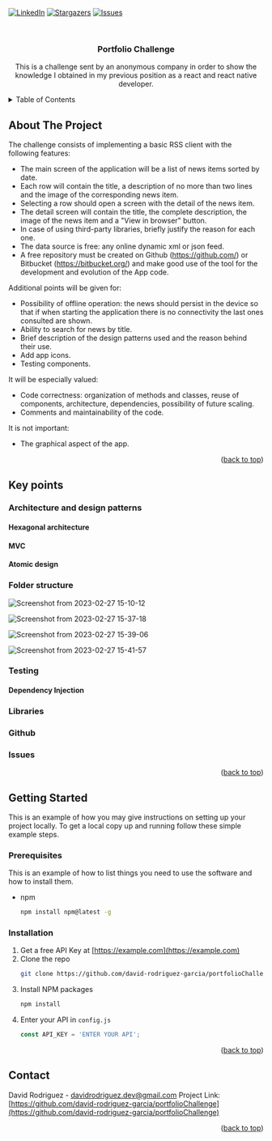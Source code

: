 <a name="readme-top"></a>


[![LinkedIn][linkedin-shield]][linkedin-url]
[![Stargazers][stars-shield]][stars-url]
[![Issues][issues-shield]][issues-url]


<br />
<div align="center">
<h3 align="center">Portfolio Challenge</h3>

  <p align="center">
    This is a challenge sent by an anonymous company in order to show the knowledge I obtained in my previous position as a react and react native developer.
  </p>
</div>



<!-- TABLE OF CONTENTS -->
<details>
  <summary>Table of Contents</summary>
  <ol>
    <li>
      <a href="#about-the-project">About The Project</a>
    </li>
    <li>
      <a href="#key-points">Key points</a>  
      <ul>
        <li><a href="#architecture">Architecture and design patterns</a></li>
        <li><a href="#folder-structure">Folder structure</a></li>
        <li><a href="#testing">Testing</a></li>
        <ul>
          <li><a href="#dependency-injection">Dependency injection</a></li>
        </ul>
        <li><a href="#libraries">Libraries</a></li>
        <li><a href="#github">Github</a></li>
        <li><a href="#issues">Issues</a></li>
      </ul>
    </li>
    <li>
      <a href="#getting-started">Getting Started</a>
      <ul>
        <li><a href="#prerequisites">Prerequisites</a></li>
        <li><a href="#installation">Installation</a></li>
      </ul>
    </li>
    <li><a href="#contact">Contact</a></li>
  </ol>
</details>



<!-- ABOUT THE PROJECT -->
## About The Project

The challenge consists of implementing a basic RSS client with the following features:
- The main screen of the application will be a list of news items sorted by date.
- Each row will contain the title, a description of no more than two lines and the image of the corresponding news item.
- Selecting a row should open a screen with the detail of the news item.
- The detail screen will contain the title, the complete description, the image of the news item and a "View in browser" button.
- In case of using third-party libraries, briefly justify the reason for each one.
- The data source is free: any online dynamic xml or json feed.
- A free repository must be created on Github (https://github.com/) or Bitbucket (https://bitbucket.org/) and make good use of the tool for the development and evolution of the App code.

Additional points will be given for:
- Possibility of offline operation: the news should persist in the device so that if when starting the application there is no connectivity the last ones consulted are shown.
- Ability to search for news by title.
- Brief description of the design patterns used and the reason behind their use.
- Add app icons.
- Testing components.

It will be especially valued:
- Code correctness: organization of methods and classes, reuse of components, architecture, dependencies, possibility of future scaling.
- Comments and maintainability of the code.

It is not important:
- The graphical aspect of the app.

<p align="right">(<a href="#readme-top">back to top</a>)</p>

## Key points

### Architecture and design patterns

#### Hexagonal architecture

#### MVC

#### Atomic design

### Folder structure

![Screenshot from 2023-02-27 15-10-12](https://user-images.githubusercontent.com/71403641/221586687-3ba39dac-c2d5-4279-aa34-80b452abd21a.png)

![Screenshot from 2023-02-27 15-37-18](https://user-images.githubusercontent.com/71403641/221592650-9242c561-69a4-493d-aad2-65890e123a3d.png)

![Screenshot from 2023-02-27 15-39-06](https://user-images.githubusercontent.com/71403641/221593099-25884d35-c7ef-4cad-8374-cc9fd84e9fbd.png)

![Screenshot from 2023-02-27 15-41-57](https://user-images.githubusercontent.com/71403641/221593899-68e6ede6-a798-41db-be1a-bc9460aa9206.png)



### Testing

#### Dependency Injection

### Libraries

### Github

### Issues

<p align="right">(<a href="#readme-top">back to top</a>)</p>

<!-- GETTING STARTED -->
## Getting Started

This is an example of how you may give instructions on setting up your project locally.
To get a local copy up and running follow these simple example steps.

### Prerequisites

This is an example of how to list things you need to use the software and how to install them.
* npm
  ```sh
  npm install npm@latest -g
  ```

### Installation

1. Get a free API Key at [https://example.com](https://example.com)
2. Clone the repo
   ```sh
   git clone https://github.com/david-rodriguez-garcia/portfolioChallenge.git
   ```
3. Install NPM packages
   ```sh
   npm install
   ```
4. Enter your API in `config.js`
   ```js
   const API_KEY = 'ENTER YOUR API';
   ```

<p align="right">(<a href="#readme-top">back to top</a>)</p>


<!-- CONTACT -->
## Contact

David Rodriguez - davidrodriguez.dev@gmail.com
Project Link: [https://github.com/david-rodriguez-garcia/portfolioChallenge](https://github.com/david-rodriguez-garcia/portfolioChallenge)

<p align="right">(<a href="#readme-top">back to top</a>)</p>



<!-- MARKDOWN LINKS & IMAGES -->
<!-- https://www.markdownguide.org/basic-syntax/#reference-style-links -->
[stars-shield]: https://img.shields.io/github/stars/David-Rodriguez-Garcia/portfolioChallenge.svg?style=for-the-badge
[stars-url]: https://github.com/David-Rodriguez-Garcia/portfolioChallenge/stargazers
[issues-shield]: https://img.shields.io/github/issues/david-rodriguez-garcia/portfolioChallenge.svg?style=for-the-badge
[issues-url]: https://github.com/david-rodriguez-garcia/portfolioChallenge/issues
[linkedin-shield]: https://img.shields.io/badge/-LinkedIn-black.svg?style=for-the-badge&logo=linkedin&colorB=555
[linkedin-url]: https://linkedin.com/in/davirodr
[React.js]: https://img.shields.io/badge/React-20232A?style=for-the-badge&logo=react&logoColor=61DAFB
[React-url]: https://reactjs.org/
